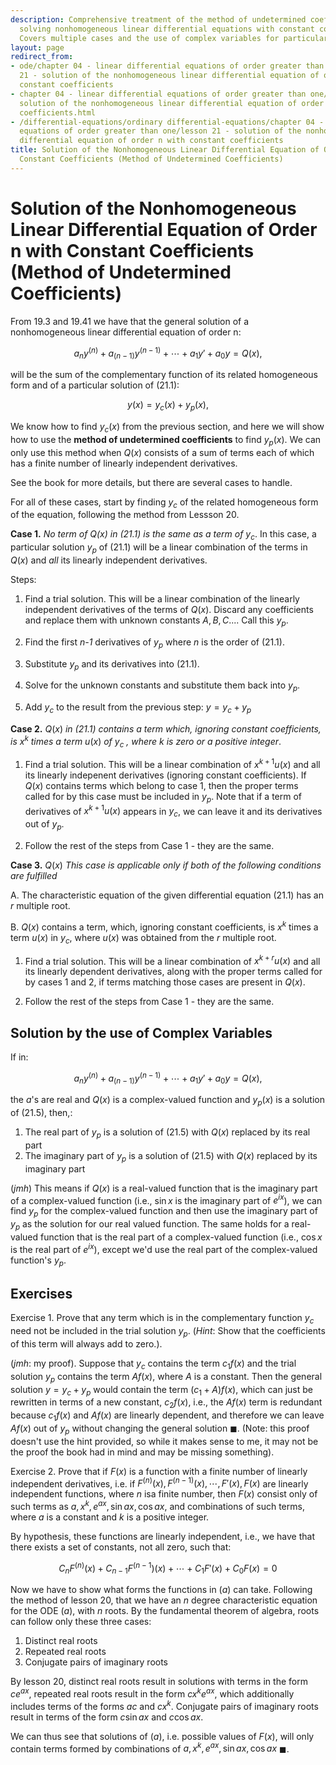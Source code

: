 ```yaml
---
description: Comprehensive treatment of the method of undetermined coefficients for
  solving nonhomogeneous linear differential equations with constant coefficients.
  Covers multiple cases and the use of complex variables for particular solutions.
layout: page
redirect_from:
- ode/chapter 04 - linear differential equations of order greater than one/lesson
  21 - solution of the nonhomogeneous linear differential equation of order n with
  constant coefficients
- chapter 04 - linear differential equations of order greater than one/lesson 21 -
  solution of the nonhomogeneous linear differential equation of order n with constant
  coefficients.html
- /differential-equations/ordinary differential-equations/chapter 04 - linear differential
  equations of order greater than one/lesson 21 - solution of the nonhomogeneous linear
  differential equation of order n with constant coefficients
title: Solution of the Nonhomogeneous Linear Differential Equation of Order n with
  Constant Coefficients (Method of Undetermined Coefficients)
---
```


# Solution of the Nonhomogeneous Linear Differential Equation of Order n with Constant Coefficients (Method of Undetermined Coefficients)


From 19.3 and 19.41 we have that the general solution of a nonhomogeneous linear differential equation of order n:

$$ \tag{21.1} a_ny^{(n)} + a_{(n-1)}y^{(n-1)} + \cdots + a_1y' + a_0y = Q(x), $$

will be the sum of the complementary function of its related homogeneous form and of a particular solution of $(21.1)$:

$$ \tag{21.11} y(x) = y_c(x) + y_p(x), $$

We know how to find $y_c(x)$ from the previous section, and here we will show how to use the **method of undetermined coefficients** to find $y_p(x)$. We can only use this method when $Q(x)$ consists of a sum of terms each of which has a finite number of linearly independent derivatives.

See the book for more details, but there are several cases to handle.


For all of these cases, start by finding $y_c$ of the related homogeneous form of the equation, following the method from Lessson 20.

**Case 1.**  *No term of Q(x) in (21.1) is the same as a term of* $y_c$. In this case, a particular solution $y_p$ of (21.1) will be a linear combination of the terms in $Q(x)$ and *all* its linearly independent derivatives.

Steps:

1. Find a trial solution. This will be a linear combination of the linearly independent derivatives of the terms of $Q(x)$. Discard any coefficients and replace them with unknown constants $A, B, C...$. Call this $y_p$.

2. Find the first *n-1* derivatives of $y_p$ where $n$ is the order of $(21.1)$.

3. Substitute $y_p$ and its derivatives into $(21.1)$.

4. Solve for the unknown constants and substitute them back into $y_p$.

5. Add $y_c$ to the result from the previous step: $y = y_c + y_p$

**Case 2.** $Q(x)$ *in (21.1) contains a term which, ignoring constant coefficients, is* $x^k$ *times a term* $u(x)$ *of* $y_c$ *, where* $k$ *is zero or a positive integer*.

1. Find a trial solution. This will be a linear combination of $x^{k+1}u(x)$ and all its linearly indepenent derivatives (ignoring constant coefficients). If $Q(x)$ contains terms which belong to case 1, then the proper terms called for by this case must be included in $y_p$. Note that if a term of derivatives of $x^{k+1}u(x)$ appears in $y_c$, we can leave it and its derivatives out of $y_p$.

2. Follow the rest of the steps from Case 1 - they are the same.

**Case 3.** $Q(x)$ *This case is applicable only if both of the following conditions are fulfilled*

A. The characteristic equation of the given differential equation $(21.1)$ has an $r$ multiple root.

B. $Q(x)$ contains a term, which, ignoring constant coefficients, is $x^k$ times a term $u(x)$ in $y_c$, where $u(x)$ was obtained from the $r$ multiple root.

1. Find a trial solution. This will be a linear combination of $x^{k+r}u(x)$ and all its linearly dependent derivatives, along with the proper terms called for by cases 1 and 2, if terms matching those cases are present in $Q(x)$.

2. Follow the rest of the steps from Case 1 - they are the same.

## Solution by the use of Complex Variables

If in:

$$ \tag{21.5} a_ny^{(n)} + a_{(n-1)}y^{(n-1)} + \cdots + a_1y' + a_0y = Q(x), $$

the $a$'s are real and $Q(x)$ is a complex-valued function and $y_p(x)$ is a solution of $(21.5)$, then,:

1. The real part of $y_p$ is a solution of $(21.5)$ with $Q(x)$ replaced by its real part
2. The imaginary part of $y_p$ is a solution of $(21.5)$ with $Q(x)$ replaced by its imaginary part

(*jmh*) This means if $Q(x)$ is a real-valued function that is the imaginary part of a complex-valued function (i.e., $\sin{x}$ is the imaginary part of $e^{ix}$), we can find $y_p$ for the complex-valued function and then use the imaginary part of $y_p$ as the solution for our real valued function. The same holds for a real-valued function that is the real part of a complex-valued function (i.e., $\cos{x}$ is the real part of $e^{ix}$), except we'd use the real part of the complex-valued function's $y_p$.

## Exercises

Exercise 1. Prove that any term which is in the complementary function $y_c$ need not be included in the trial solution $y_p$. (*Hint*: Show that the coefficients of this term will always add to zero.).

(*jmh*: my proof). Suppose that $y_c$ contains the term $c_1f(x)$ and the trial solution $y_p$ contains the term $Af(x)$, where $A$ is a constant. Then the general solution $y = y_c + y_p$ would contain the term $(c_1 + A)f(x)$, which can just be rewritten in terms of a new constant, $c_2f(x)$, i.e., the $Af(x)$ term is redundant because $c_1f(x)$ and $Af(x)$ are linearly dependent, and therefore we can leave $Af(x)$ out of $y_p$ without changing the general solution $\blacksquare$. (Note: this proof doesn't use the hint provided, so while it makes sense to me, it may not be the proof the book had in mind and may be missing something).

Exercise 2. Prove that if $F(x)$ is a function with a finite number of linearly independent derivatives, i.e. if $F^{(n)}(x),F^{(n-1)}(x),\cdots,F'(x),F(x)$ are linearly independent functions, where $n$ isa finite number, then $F(x)$ consist only of such terms as $a, x^k, e^{ax}, \sin{ax}, \cos{ax}$, and combinations of such terms, where $a$ is a constant and $k$ is a positive integer.

By hypothesis, these functions are linearly independent, i.e., we have that there exists a set of constants, not all zero, such that:

$$ \tag{a} C_nF^{(n)}(x) + C_{n-1}F^{(n-1})(x) + \cdots + C_1 F'(x) + C_0 F(x) = 0 $$

Now we have to show what forms the functions in $(a)$ can take. Following the method of lesson 20, that we have an $n$ degree characteristic equation for the ODE $(a)$, with $n$ roots. By the fundamental theorem of algebra, roots can follow only these three cases:

1. Distinct real roots
2. Repeated real roots
3. Conjugate pairs of imaginary roots

By lesson 20, distinct real roots result in solutions with terms in the form $ce^{ax}$, repeated real roots result in the form $cx^ke^{ax}$, which additionally includes terms of the forms $ac$ and $cx^k$. Conjugate pairs of imaginary roots result in terms of the form $c\sin{ax}$ and $c\cos{ax}$.

We can thus see that solutions of $(a)$, i.e. possible values of $F(x)$, will only contain terms formed by combinations of $a, x^k, e^{ax}, \sin{ax}, \cos{ax}$ $\blacksquare$.